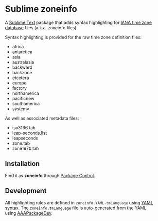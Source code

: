 # Sublime zoneinfo

A [Sublime Text](http://www.sublimetext.com/) package that adds syntax highlighting for [IANA time zone database](http://iana.org/time-zones) files (a.k.a. zoneinfo files).

Syntax highlighting is provided for the raw time zone definition files:

- africa
- antarctica
- asia
- australasia
- backward
- backzone
- etcetera
- europe
- factory
- northamerica
- pacificnew
- southamerica
- systemv

As well as associated metadata files:

- iso3166.tab
- leap-seconds.list
- leapseconds
- zone.tab
- zone1970.tab

## Installation

Find it as **zoneinfo** through [Package Control](https://packagecontrol.io/).

## Development

All highlighting rules are defined in `zoneinfo.YAML-tmLanguage` using [YAML](http://en.wikipedia.org/wiki/YAML) syntax. The `zoneinfo.tmLanguage` file is auto-generated from the YAML using [AAAPackageDev](https://github.com/SublimeText/AAAPackageDev).
